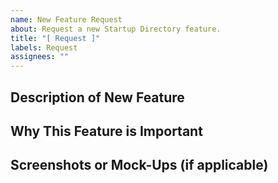 ```yaml
---
name: New Feature Request
about: Request a new Startup Directory feature.
title: "[ Request ]"
labels: Request
assignees: ""
---
```


## Description of New Feature

## Why This Feature is Important

## Screenshots or Mock-Ups (if applicable)
